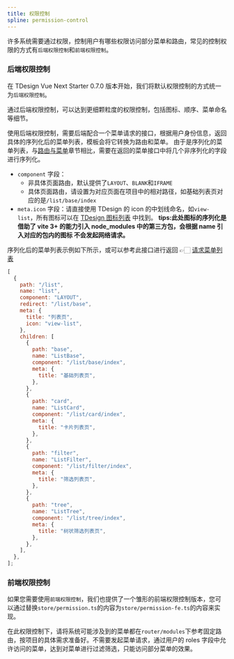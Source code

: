 ```yaml
---
title: 权限控制
spline: permission-control
---
```


许多系统需要通过权限，控制用户有哪些权限访问部分菜单和路由，常见的控制权限的方式有`后端权限控制`和`前端权限控制`。

### 后端权限控制

在 TDesign Vue Next Starter 0.7.0 版本开始，我们将默认权限控制的方式统一为`后端权限控制`。

通过后端权限控制，可以达到更细颗粒度的权限控制，包括图标、顺序、菜单命名等细节。

使用后端权限控制，需要后端配合一个菜单请求的接口，根据用户身份信息，返回具体的序列化后的菜单列表，模板会将它转换为路由和菜单。
由于是序列化的菜单列表，与[路由与菜单](./router-menu)章节相比，需要在返回的菜单接口中将几个非序列化的字段进行序列化。

- `component` 字段：
  - 非具体页面路由，默认提供了`LAYOUT`、`BLANK`和`IFRAME`
  - 具体页面路由，请设置为对应页面在项目中的相对路径，如基础列表页对应的是`/list/base/index`
- `meta.icon` 字段：请直接使用 TDesign 的 icon 的中划线命名，如`view-list`，所有图标可以在 [TDesign 图标列表](https://tdesign.tencent.com/vue/components/icon#%E5%85%A8%E9%83%A8%E5%9B%BE%E6%A0%87) 中找到。
  **tips:此处图标的序列化是借助了 vite 3+ 的能力引入 node_modules 中的第三方包，会根据 name 引入对应的包内的图标 不会发起网络请求。**

序列化后的菜单列表示例如下所示，或可以参考此接口进行返回 👉🏻 [请求菜单列表](https://service-bv448zsw-1257786608.gz.apigw.tencentcs.com/api/get-menu-list)

```javascript
[
  {
    path: "/list",
    name: "list",
    component: "LAYOUT",
    redirect: "/list/base",
    meta: {
      title: "列表页",
      icon: "view-list",
    },
    children: [
      {
        path: "base",
        name: "ListBase",
        component: "/list/base/index",
        meta: {
          title: "基础列表页",
        },
      },
      {
        path: "card",
        name: "ListCard",
        component: "/list/card/index",
        meta: {
          title: "卡片列表页",
        },
      },
      {
        path: "filter",
        name: "ListFilter",
        component: "/list/filter/index",
        meta: {
          title: "筛选列表页",
        },
      },
      {
        path: "tree",
        name: "ListTree",
        component: "/list/tree/index",
        meta: {
          title: "树状筛选列表页",
        },
      },
    ],
  },
];
```

### 前端权限控制

如果您需要使用`前端权限控制`，我们也提供了一个雏形的前端权限控制版本，您可以通过替换`store/permission.ts`的内容为`store/permission-fe.ts`的内容来实现。

在此权限控制下，请将系统可能涉及到的菜单都在`router/modules`下参考固定路由，按项目的具体需求准备好。不需要发起菜单请求，通过用户的 roles 字段中允许访问的菜单，达到对菜单进行过滤筛选，只能访问部分菜单的效果。
